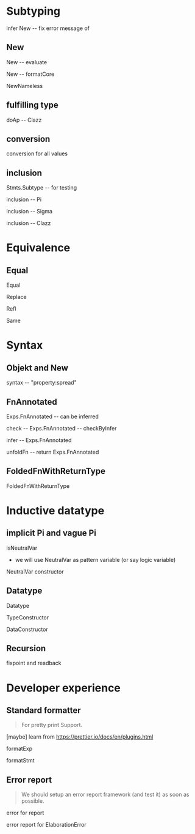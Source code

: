 # Subtyping

infer New -- fix error message of

## New

New -- evaluate

New -- formatCore

NewNameless

## fulfilling type

doAp -- Clazz

## conversion

conversion for all values

## inclusion

Stmts.Subtype -- for testing

inclusion -- Pi

inclusion -- Sigma

inclusion -- Clazz

# Equivalence

## Equal

Equal

Replace

Refl

Same

# Syntax

## Objekt and New

syntax -- "property:spread"

## FnAnnotated

Exps.FnAnnotated -- can be inferred

check -- Exps.FnAnnotated -- checkByInfer

infer -- Exps.FnAnnotated

unfoldFn -- return Exps.FnAnnotated

## FoldedFnWithReturnType

FoldedFnWithReturnType

# Inductive datatype

## implicit Pi and vague Pi

isNeutralVar

- we will use NeutralVar as pattern variable (or say logic variable)

NeutralVar constructor

## Datatype

Datatype

TypeConstructor

DataConstructor

## Recursion

fixpoint and readback

# Developer experience

## Standard formatter

> For pretty print Support.

[maybe] learn from https://prettier.io/docs/en/plugins.html

formatExp

formatStmt

## Error report

> We should setup an error report framework (and test it) as soon as possible.

error for report

error report for ElaborationError
